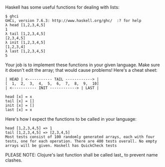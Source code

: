 Haskell has some useful functions for dealing with lists:
```
$ ghci
GHCi, version 7.6.3: http://www.haskell.org/ghc/  :? for help
λ head [1,2,3,4,5]
1
λ tail [1,2,3,4,5]
[2,3,4,5]
λ init [1,2,3,4,5]
[1,2,3,4]
λ last [1,2,3,4,5]
5
```
Your job is to implement these functions in your given language. Make sure it doesn't edit the array; that would cause problems! Here's a cheat sheet:
```
| HEAD | <----------- TAIL ------------> |
[  1,  2,  3,  4,  5,  6,  7,  8,  9,  10]
| <----------- INIT ------------> | LAST |

head [x] = x
tail [x] = []
init [x] = []
last [x] = x
```
Here's how I expect the functions to be called in your language:
```
head [1,2,3,4,5] => 1
tail [1,2,3,4,5] => [2,3,4,5]
Most tests consist of 100 randomly generated arrays, each with four tests, one for each operation. There are 400 tests overall. No empty arrays will be given. Haskell has QuickCheck tests
```
PLEASE NOTE: Clojure's last function shall be called last_ to prevent name clashes.
